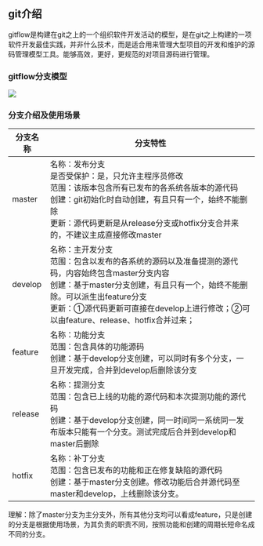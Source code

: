 ## git介绍

​		gitflow是构建在git之上的一个组织软件开发活动的模型，是在git之上构建的一项软件开发最佳实践，并非什么技术，而是适合用来管理大型项目的开发和维护的源码管理模型工具。能够高效，更好，更规范的对项目源码进行管理。

### gitflow分支模型

![](/gitflow.png)

### 分支介绍及使用场景

| 分支名称 | 分支特性                                                     |
| -------- | ------------------------------------------------------------ |
| master   | 名称：发布分支<br />是否受保护：是，只允许主程序员修改<br />范围：该版本包含所有已发布的各系统各版本的源代码<br />创建：git初始化时自动创建，有且只有一个，始终不能删除<br />更新：源代码更新是从release分支或hotfix分支合并来的，不建议主成直接修改master |
| develop  | 名称：主开发分支<br />范围：包含以发布的各系统的源码以及准备提测的源代码，内容始终包含master分支内容<br />创建：基于master分支创建，有且只有一个，始终不能删除。可以派生出feature分支<br />更新：①源代码更新可直接在develop上进行修改；②可以由feature、release、hotfix合并过来； |
| feature  | 名称：功能分支<br />范围：包含具体的功能源码<br />创建：基于develop分支创建，可以同时有多个分支，一旦开发完成，合并到develop后删除该分支 |
| release  | 名称：提测分支<br />范围：包含已上线的功能的源代码和本次提测功能的源代码<br />创建：基于develop分支创建，同一时间同一系统同一发布版本只能有一个分支。测试完成后合并到develop和master后删除<br /> |
| hotfix   | 名称：补丁分支<br />范围：包含已发布的功能和正在修复缺陷的源代码<br />创建：基于master分支创建。修改功能后合并源代码至master和develop，上线删除该分支。 |

理解：除了master分支为主分支外，所有其他分支均可以看成feature，只是创建的分支是根据使用场景，为其负责的职责不同，按照功能和创建的周期长短命名成不同的分支。

